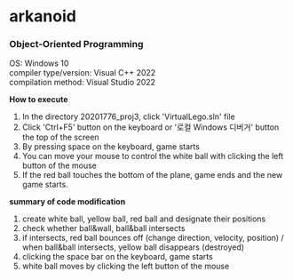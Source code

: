 # arkanoid
### Object-Oriented Programming

OS: Windows 10<br>
compiler type/version: Visual C++ 2022<br>
compilation method: Visual Studio 2022<br>

**How to execute**
1. In the directory 20201776_proj3, click 'VirtualLego.sln' file
2. Click 'Ctrl+F5' button on the keyboard or '로컬 Windows 디버거' button the top of the screen
3. By pressing space on the keyboard, game starts
4. You can move your mouse to control the white ball with clicking the left  button of the mouse
5. If the red ball touches the bottom of the plane, game ends and the new game starts.

**summary of  code modification**
1. create white ball, yellow ball, red ball and designate their positions
2. check whether ball&wall, ball&ball intersects
3. if intersects, red ball bounces off (change direction, velocity, position)  / when ball&ball intersects, yellow ball disappears (destroyed)
4. clicking the space bar on the keyboard, game starts
5. white ball moves by clicking the left button of the mouse
